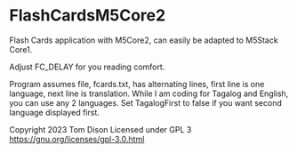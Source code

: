 # FlashCardsM5Core2


Flash Cards application with M5Core2, can easily be adapted to M5Stack Core1.

Adjust FC_DELAY for you reading comfort.

Program assumes file, fcards.txt, has alternating lines,
first line is one language, next line is translation.
While I am coding for Tagalog and English, you can use any
2 languages. Set TagalogFirst to false if you want second 
language displayed first.

  Copyright 2023 Tom Dison
  Licensed under GPL 3
  https://gnu.org/licenses/gpl-3.0.html
